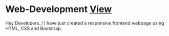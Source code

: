# Web-Development <a href="https://sanjaysonkariya.github.io/Web-Development/"><b>View</b></a>
Hey Developers..! I have just created a responsive frontend webpage using HTML, CSS and Bootstrap.
